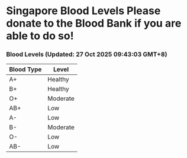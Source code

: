 Singapore Blood Levels
 Please donate to the Blood Bank if you are able to do so!
================================================================================================================================

### Blood Levels (Updated: 27 Oct 2025 09:43:03 GMT+8)
| Blood Type | Level     |
|------------|-----------|
| A+     | Healthy |
| B+     | Healthy |
| O+     | Moderate |
| AB+     | Low |
| A-     | Low |
| B-     | Moderate |
| O-     | Low |
| AB-     | Low |
